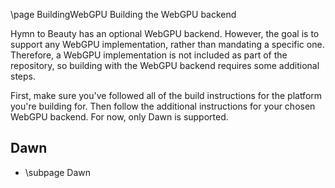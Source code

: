 \page BuildingWebGPU Building the WebGPU backend

Hymn to Beauty has an optional WebGPU backend. However, the goal is to support any WebGPU implementation, rather than mandating a specific one. Therefore, a WebGPU implementation is not included as part of the repository, so building with the WebGPU backend requires some additional steps.

First, make sure you've followed all of the build instructions for the platform you're building for. Then follow the additional instructions for your chosen WebGPU backend. For now, only Dawn is supported.

## Dawn
 - \subpage Dawn